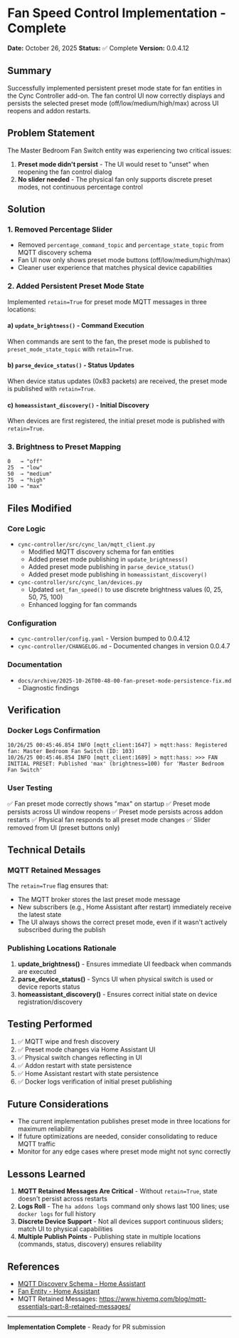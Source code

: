 # Fan Speed Control Implementation - Complete

**Date:** October 26, 2025
**Status:** ✅ Complete
**Version:** 0.0.4.12

## Summary

Successfully implemented persistent preset mode state for fan entities in the Cync Controller add-on. The fan control UI now correctly displays and persists the selected preset mode (off/low/medium/high/max) across UI reopens and addon restarts.

## Problem Statement

The Master Bedroom Fan Switch entity was experiencing two critical issues:
1. **Preset mode didn't persist** - The UI would reset to "unset" when reopening the fan control dialog
2. **No slider needed** - The physical fan only supports discrete preset modes, not continuous percentage control

## Solution

### 1. Removed Percentage Slider
- Removed `percentage_command_topic` and `percentage_state_topic` from MQTT discovery schema
- Fan UI now only shows preset mode buttons (off/low/medium/high/max)
- Cleaner user experience that matches physical device capabilities

### 2. Added Persistent Preset Mode State
Implemented `retain=True` for preset mode MQTT messages in three locations:

#### a) `update_brightness()` - Command Execution
When commands are sent to the fan, the preset mode is published to `preset_mode_state_topic` with `retain=True`.

#### b) `parse_device_status()` - Status Updates
When device status updates (0x83 packets) are received, the preset mode is published with `retain=True`.

#### c) `homeassistant_discovery()` - Initial Discovery
When devices are first registered, the initial preset mode is published with `retain=True`.

### 3. Brightness to Preset Mapping
```
0   → "off"
25  → "low"
50  → "medium"
75  → "high"
100 → "max"
```

## Files Modified

### Core Logic
- `cync-controller/src/cync_lan/mqtt_client.py`
  - Modified MQTT discovery schema for fan entities
  - Added preset mode publishing in `update_brightness()`
  - Added preset mode publishing in `parse_device_status()`
  - Added preset mode publishing in `homeassistant_discovery()`
- `cync-controller/src/cync_lan/devices.py`
  - Updated `set_fan_speed()` to use discrete brightness values (0, 25, 50, 75, 100)
  - Enhanced logging for fan commands

### Configuration
- `cync-controller/config.yaml` - Version bumped to 0.0.4.12
- `cync-controller/CHANGELOG.md` - Documented changes in version 0.0.4.7

### Documentation
- `docs/archive/2025-10-26T00-48-00-fan-preset-mode-persistence-fix.md` - Diagnostic findings

## Verification

### Docker Logs Confirmation
```
10/26/25 00:45:46.854 INFO [mqtt_client:1647] > mqtt:hass: Registered fan: Master Bedroom Fan Switch (ID: 103)
10/26/25 00:45:46.854 INFO [mqtt_client:1689] > mqtt:hass: >>> FAN INITIAL PRESET: Published 'max' (brightness=100) for 'Master Bedroom Fan Switch'
```

### User Testing
✅ Fan preset mode correctly shows "max" on startup
✅ Preset mode persists across UI window reopens
✅ Preset mode persists across addon restarts
✅ Physical fan responds to all preset mode changes
✅ Slider removed from UI (preset buttons only)

## Technical Details

### MQTT Retained Messages
The `retain=True` flag ensures that:
- The MQTT broker stores the last preset mode message
- New subscribers (e.g., Home Assistant after restart) immediately receive the latest state
- The UI always shows the correct preset mode, even if it wasn't actively subscribed during the publish

### Publishing Locations Rationale
1. **update_brightness()** - Ensures immediate UI feedback when commands are executed
2. **parse_device_status()** - Syncs UI when physical switch is used or device reports status
3. **homeassistant_discovery()** - Ensures correct initial state on device registration/discovery

## Testing Performed

1. ✅ MQTT wipe and fresh discovery
2. ✅ Preset mode changes via Home Assistant UI
3. ✅ Physical switch changes reflecting in UI
4. ✅ Addon restart with state persistence
5. ✅ Home Assistant restart with state persistence
6. ✅ Docker logs verification of initial preset publishing

## Future Considerations

- The current implementation publishes preset mode in three locations for maximum reliability
- If future optimizations are needed, consider consolidating to reduce MQTT traffic
- Monitor for any edge cases where preset mode might not sync correctly

## Lessons Learned

1. **MQTT Retained Messages Are Critical** - Without `retain=True`, state doesn't persist across restarts
2. **Logs Roll** - The `ha addons logs` command only shows last 100 lines; use `docker logs` for full history
3. **Discrete Device Support** - Not all devices support continuous sliders; match UI to physical capabilities
4. **Multiple Publish Points** - Publishing state in multiple locations (commands, status, discovery) ensures reliability

## References

- [MQTT Discovery Schema - Home Assistant](https://www.home-assistant.io/integrations/mqtt/#mqtt-discovery)
- [Fan Entity - Home Assistant](https://www.home-assistant.io/integrations/fan/)
- MQTT Retained Messages: https://www.hivemq.com/blog/mqtt-essentials-part-8-retained-messages/

---

**Implementation Complete** - Ready for PR submission

